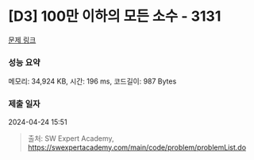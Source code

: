 # [D3] 100만 이하의 모든 소수 - 3131 

[문제 링크](https://swexpertacademy.com/main/code/problem/problemDetail.do?contestProbId=AV_6mRsasV8DFAWS) 

### 성능 요약

메모리: 34,924 KB, 시간: 196 ms, 코드길이: 987 Bytes

### 제출 일자

2024-04-24 15:51



> 출처: SW Expert Academy, https://swexpertacademy.com/main/code/problem/problemList.do